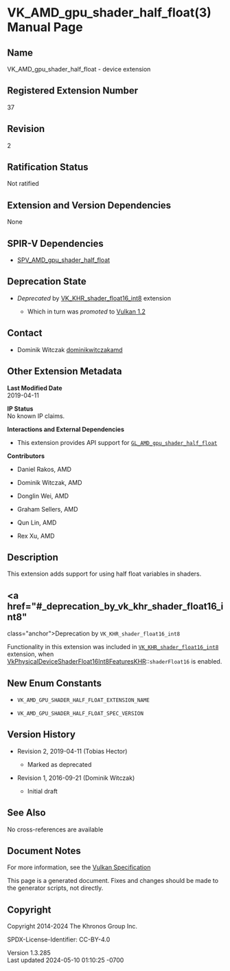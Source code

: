 # VK_AMD_gpu_shader_half_float(3) Manual Page

## Name

VK_AMD_gpu_shader_half_float - device extension



## <a href="#_registered_extension_number" class="anchor"></a>Registered Extension Number

37

## <a href="#_revision" class="anchor"></a>Revision

2

## <a href="#_ratification_status" class="anchor"></a>Ratification Status

Not ratified

## <a href="#_extension_and_version_dependencies" class="anchor"></a>Extension and Version Dependencies

None

## <a href="#_spir_v_dependencies" class="anchor"></a>SPIR-V Dependencies

- [SPV_AMD_gpu_shader_half_float](https://htmlpreview.github.io/?https://github.com/KhronosGroup/SPIRV-Registry/blob/main/extensions/AMD/SPV_AMD_gpu_shader_half_float.html)

## <a href="#_deprecation_state" class="anchor"></a>Deprecation State

- *Deprecated* by
  [VK_KHR_shader_float16_int8](https://registry.khronos.org/vulkan/specs/1.3-extensions/man/html/VK_KHR_shader_float16_int8.html)
  extension

  - Which in turn was *promoted* to <a
    href="https://registry.khronos.org/vulkan/specs/1.3-extensions/html/vkspec.html#versions-1.2-promotions"
    target="_blank" rel="noopener">Vulkan 1.2</a>

## <a href="#_contact" class="anchor"></a>Contact

- Dominik Witczak <a
  href="https://github.com/KhronosGroup/Vulkan-Docs/issues/new?body=%5BVK_AMD_gpu_shader_half_float%5D%20@dominikwitczakamd%0A*Here%20describe%20the%20issue%20or%20question%20you%20have%20about%20the%20VK_AMD_gpu_shader_half_float%20extension*"
  target="_blank" rel="nofollow noopener"><em></em>dominikwitczakamd</a>

## <a href="#_other_extension_metadata" class="anchor"></a>Other Extension Metadata

**Last Modified Date**  
2019-04-11

**IP Status**  
No known IP claims.

**Interactions and External Dependencies**  
- This extension provides API support for
  [`GL_AMD_gpu_shader_half_float`](https://registry.khronos.org/OpenGL/extensions/AMD/AMD_gpu_shader_half_float.txt)

**Contributors**  
- Daniel Rakos, AMD

- Dominik Witczak, AMD

- Donglin Wei, AMD

- Graham Sellers, AMD

- Qun Lin, AMD

- Rex Xu, AMD

## <a href="#_description" class="anchor"></a>Description

This extension adds support for using half float variables in shaders.

## <a href="#_deprecation_by_vk_khr_shader_float16_int8"
class="anchor"></a>Deprecation by `VK_KHR_shader_float16_int8`

Functionality in this extension was included in
[`VK_KHR_shader_float16_int8`](https://registry.khronos.org/vulkan/specs/1.3-extensions/man/html/VK_KHR_shader_float16_int8.html)
extension, when
[VkPhysicalDeviceShaderFloat16Int8FeaturesKHR](https://registry.khronos.org/vulkan/specs/1.3-extensions/man/html/VkPhysicalDeviceShaderFloat16Int8FeaturesKHR.html)::`shaderFloat16`
is enabled.

## <a href="#_new_enum_constants" class="anchor"></a>New Enum Constants

- `VK_AMD_GPU_SHADER_HALF_FLOAT_EXTENSION_NAME`

- `VK_AMD_GPU_SHADER_HALF_FLOAT_SPEC_VERSION`

## <a href="#_version_history" class="anchor"></a>Version History

- Revision 2, 2019-04-11 (Tobias Hector)

  - Marked as deprecated

- Revision 1, 2016-09-21 (Dominik Witczak)

  - Initial draft

## <a href="#_see_also" class="anchor"></a>See Also

No cross-references are available

## <a href="#_document_notes" class="anchor"></a>Document Notes

For more information, see the <a
href="https://registry.khronos.org/vulkan/specs/1.3-extensions/html/vkspec.html#VK_AMD_gpu_shader_half_float"
target="_blank" rel="noopener">Vulkan Specification</a>

This page is a generated document. Fixes and changes should be made to
the generator scripts, not directly.

## <a href="#_copyright" class="anchor"></a>Copyright

Copyright 2014-2024 The Khronos Group Inc.

SPDX-License-Identifier: CC-BY-4.0

Version 1.3.285  
Last updated 2024-05-10 01:10:25 -0700
